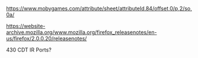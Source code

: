 
https://www.mobygames.com/attribute/sheet/attributeId,84/offset,0/p,2/so,0a/

https://website-archive.mozilla.org/www.mozilla.org/firefox_releasenotes/en-us/firefox/2.0.0.20/releasenotes/

430 CDT IR Ports?
